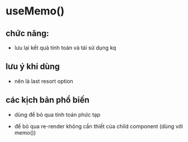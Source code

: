 # useMemo()

## chức năng:

- lưu lại kết quả tính toán và tái sử dụng kq

## lưu ý khi dùng

- nên là last resort option

## các kịch bản phổ biến

- dùng để bỏ qua tính toán phức tạp

- để bỏ qua re-render không cần thiết của child component (dùng với memo())
